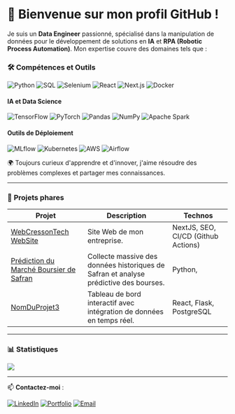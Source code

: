 # 👋 Bienvenue sur mon profil GitHub !

Je suis un **Data Engineer** passionné, spécialisé dans la manipulation de données pour le développement de solutions en **IA** et **RPA (Robotic Process Automation)**. Mon expertise couvre des domaines tels que :

### 🛠 **Compétences et Outils**

![Python](https://img.shields.io/badge/Python-3776AB?style=for-the-badge&logo=python&logoColor=white)
![SQL](https://img.shields.io/badge/SQL-003B57?style=for-the-badge&logo=postgresql&logoColor=white)
![Selenium](https://img.shields.io/badge/Selenium-43B02A?style=for-the-badge&logo=selenium&logoColor=white)
![React](https://img.shields.io/badge/React-61DAFB?style=for-the-badge&logo=react&logoColor=black)
![Next.js](https://img.shields.io/badge/Next.js-000000?style=for-the-badge&logo=next.js&logoColor=white)
![Docker](https://img.shields.io/badge/Docker-2496ED?style=for-the-badge&logo=docker&logoColor=white)

#### **IA et Data Science**
![TensorFlow](https://img.shields.io/badge/TensorFlow-FF6F00?style=for-the-badge&logo=tensorflow&logoColor=white)
![PyTorch](https://img.shields.io/badge/PyTorch-EE4C2C?style=for-the-badge&logo=pytorch&logoColor=white)
![Pandas](https://img.shields.io/badge/Pandas-150458?style=for-the-badge&logo=pandas&logoColor=white)
![NumPy](https://img.shields.io/badge/NumPy-013243?style=for-the-badge&logo=numpy&logoColor=white)
![Apache Spark](https://img.shields.io/badge/Apache%20Spark-E25A1C?style=for-the-badge&logo=apachespark&logoColor=white)

#### **Outils de Déploiement**
![MLflow](https://img.shields.io/badge/MLflow-0194E2?style=for-the-badge&logo=mlflow&logoColor=white)
![Kubernetes](https://img.shields.io/badge/Kubernetes-326CE5?style=for-the-badge&logo=kubernetes&logoColor=white)
![AWS](https://img.shields.io/badge/AWS-232F3E?style=for-the-badge&logo=amazonaws&logoColor=white)
![Airflow](https://img.shields.io/badge/Apache%20Airflow-017CEE?style=for-the-badge&logo=apacheairflow&logoColor=white)

🌍 Toujours curieux d'apprendre et d'innover, j'aime résoudre des problèmes complexes et partager mes connaissances.

---

### 📂 **Projets phares**

| **Projet**          | **Description**                                                                                             | **Technos**             |
|----------------------|-------------------------------------------------------------------------------------------------------------|-------------------------|
| [WebCressonTech WebSite](https://github.com/creacress/web-cresson-tech)    | Site Web de mon entreprise.        | NextJS, SEO, CI/CD (Github Actions)  |
| [Prédiction du Marché Boursier de Safran](https://github.com/creacress/Finance)    | Collecte massive des données historiques de Safran et analyse prédictive des bourses.                    | Python,        |
| [NomDuProjet3](#)    | Tableau de bord interactif avec intégration de données en temps réel.                                      | React, Flask, PostgreSQL|

---

### 📊 **Statistiques**
![](https://github-readme-stats.vercel.app/api?username=creacress&show_icons=true&theme=radical)

---

📫 **Contactez-moi** :

[![LinkedIn](https://img.shields.io/badge/LinkedIn-Alexis%20Cresson-0A66C2?style=for-the-badge&logo=linkedin&logoColor=white)](https://www.linkedin.com/in/alexis-cresson/)
[![Portfolio](https://img.shields.io/badge/Portfolio-WebCresson.com-000000?style=for-the-badge&logo=About.me&logoColor=white)](https://www.webcresson.com/)
[![Email](https://img.shields.io/badge/Email-alexis@webcresson.com-EA4335?style=for-the-badge&logo=gmail&logoColor=white)](mailto:alexis@webcresson.com)
